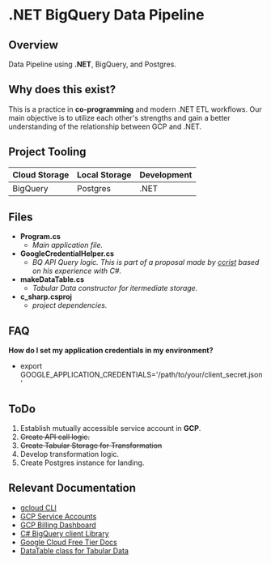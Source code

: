 # .NET BigQuery Data Pipeline 

 ## Overview
 Data Pipeline using **.NET**, BigQuery, and Postgres.

## Why does this exist?
This is a practice in **co-programming** and modern .NET ETL workflows. Our main objective is to utilize each other's strengths and gain a better understanding of the relationship between GCP and .NET.

## Project Tooling
| Cloud Storage | Local Storage | Development |
|---------------|---------------|-------------|
|   BigQuery    |   Postgres    |    .NET     |


## Files
- **Program.cs**  
    - *Main application file.*
- **GoogleCredentialHelper.cs** 
    - *BQ API Query logic. This is part of a proposal made by  [ccrist](https://github.com/crcrist) based on his experience with C#.*
- **makeDataTable.cs**
    - *Tabular Data constructor for itermediate storage.*
- **c_sharp.csproj** 
    - *project dependencies.*


## FAQ 
**How do I set my application credentials in my environment?** 
- export GOOGLE_APPLICATION_CREDENTIALS='/path/to/your/client_secret.json'


## ToDo 
1. Establish mutually accessible service account in **GCP**.
2. ~~Create API call logic.~~
4. ~~Create Tabular Storage for Transformation~~
5. Develop transformation logic.
6. Create Postgres instance for landing.

## Relevant Documentation
- [gcloud CLI](https://cloud.google.com/sdk/docs/install)
- [GCP Service Accounts](https://cloud.google.com/iam/docs/service-account-overview)
- [GCP Billing Dashboard](https://console.cloud.google.com/billing)
- [C# BigQuery client Library](https://cloud.google.com/bigquery/docs/reference/libraries)
- [Google Cloud Free Tier Docs](https://cloud.google.com/free/docs/free-cloud-features)
- [DataTable class for Tabular Data](https://learn.microsoft.com/en-us/dotnet/api/system.data.datatable?view=net-8.0)


